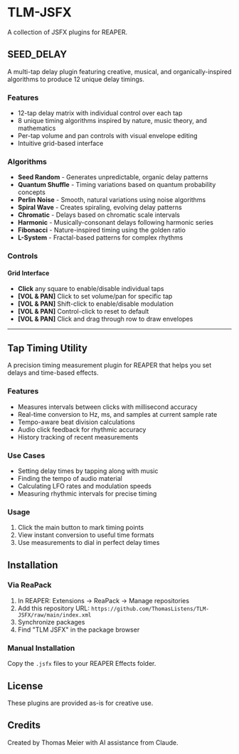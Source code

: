 # TLM-JSFX

A collection of JSFX plugins for REAPER.

## SEED_DELAY

A multi-tap delay plugin featuring creative, musical, and organically-inspired algorithms to produce 12 unique delay timings.

### Features

- 12-tap delay matrix with individual control over each tap
- 8 unique timing algorithms inspired by nature, music theory, and mathematics
- Per-tap volume and pan controls with visual envelope editing
- Intuitive grid-based interface

### Algorithms

- **Seed Random** - Generates unpredictable, organic delay patterns
- **Quantum Shuffle** - Timing variations based on quantum probability concepts
- **Perlin Noise** - Smooth, natural variations using noise algorithms
- **Spiral Wave** - Creates spiraling, evolving delay patterns
- **Chromatic** - Delays based on chromatic scale intervals
- **Harmonic** - Musically-consonant delays following harmonic series
- **Fibonacci** - Nature-inspired timing using the golden ratio
- **L-System** - Fractal-based patterns for complex rhythms

### Controls

#### Grid Interface
- **Click** any square to enable/disable individual taps
- **[VOL & PAN]** Click to set volume/pan for specific tap
- **[VOL & PAN]** Shift-click to enable/disable modulation
- **[VOL & PAN]** Control-click to reset to default
- **[VOL & PAN]** Click and drag through row to draw envelopes

---

## Tap Timing Utility

A precision timing measurement plugin for REAPER that helps you set delays and time-based effects.

### Features

- Measures intervals between clicks with millisecond accuracy
- Real-time conversion to Hz, ms, and samples at current sample rate
- Tempo-aware beat division calculations
- Audio click feedback for rhythmic accuracy
- History tracking of recent measurements

### Use Cases

- Setting delay times by tapping along with music
- Finding the tempo of audio material
- Calculating LFO rates and modulation speeds
- Measuring rhythmic intervals for precise timing

### Usage

1. Click the main button to mark timing points
2. View instant conversion to useful time formats
3. Use measurements to dial in perfect delay times

## Installation

### Via ReaPack

1. In REAPER: Extensions → ReaPack → Manage repositories
2. Add this repository URL: `https://github.com/ThomasListens/TLM-JSFX/raw/main/index.xml`
3. Synchronize packages
4. Find "TLM JSFX" in the package browser

### Manual Installation

Copy the `.jsfx` files to your REAPER Effects folder.

## License

These plugins are provided as-is for creative use.

## Credits

Created by Thomas Meier with AI assistance from Claude.
